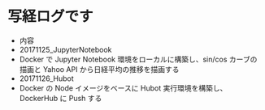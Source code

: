 # 写経ログです
- 内容
 - 20171125_JupyterNotebook
  - Docker で Jupyter Notebook 環境をローカルに構築し、sin/cos カーブの描画と Yahoo API から日経平均の推移を描画する
 - 20171126_Hubot
  - Docker の Node イメージをベースに Hubot 実行環境を構築し、DockerHub に Push する
